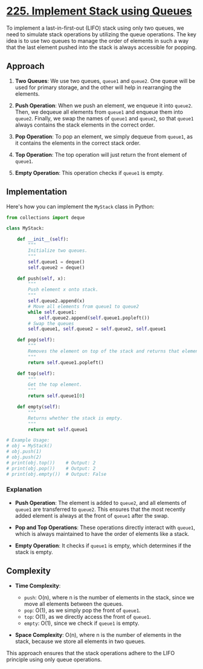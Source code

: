 # [225. Implement Stack using Queues](https://leetcode.com/problems/implement-stack-using-queues/description/)

To implement a last-in-first-out (LIFO) stack using only two queues, we need to simulate stack operations by utilizing the queue operations. The key idea is to use two queues to manage the order of elements in such a way that the last element pushed into the stack is always accessible for popping.

## Approach

1. **Two Queues**: We use two queues, `queue1` and `queue2`. One queue will be used for primary storage, and the other will help in rearranging the elements.

2. **Push Operation**: When we push an element, we enqueue it into `queue2`. Then, we dequeue all elements from `queue1` and enqueue them into `queue2`. Finally, we swap the names of `queue1` and `queue2`, so that `queue1` always contains the stack elements in the correct order.

3. **Pop Operation**: To pop an element, we simply dequeue from `queue1`, as it contains the elements in the correct stack order.

4. **Top Operation**: The top operation will just return the front element of `queue1`.

5. **Empty Operation**: This operation checks if `queue1` is empty.

## Implementation

Here's how you can implement the `MyStack` class in Python:

```python
from collections import deque

class MyStack:

    def __init__(self):
        """
        Initialize two queues.
        """
        self.queue1 = deque()
        self.queue2 = deque()

    def push(self, x):
        """
        Push element x onto stack.
        """
        self.queue2.append(x)
        # Move all elements from queue1 to queue2
        while self.queue1:
            self.queue2.append(self.queue1.popleft())
        # Swap the queues
        self.queue1, self.queue2 = self.queue2, self.queue1

    def pop(self):
        """
        Removes the element on top of the stack and returns that element.
        """
        return self.queue1.popleft()

    def top(self):
        """
        Get the top element.
        """
        return self.queue1[0]

    def empty(self):
        """
        Returns whether the stack is empty.
        """
        return not self.queue1

# Example Usage:
# obj = MyStack()
# obj.push(1)
# obj.push(2)
# print(obj.top())    # Output: 2
# print(obj.pop())    # Output: 2
# print(obj.empty())  # Output: False
```

### Explanation

- **Push Operation**: The element is added to `queue2`, and all elements of `queue1` are transferred to `queue2`. This ensures that the most recently added element is always at the front of `queue1` after the swap.

- **Pop and Top Operations**: These operations directly interact with `queue1`, which is always maintained to have the order of elements like a stack.

- **Empty Operation**: It checks if `queue1` is empty, which determines if the stack is empty.

## Complexity

- **Time Complexity**:
  - `push`: O(n), where n is the number of elements in the stack, since we move all elements between the queues.
  - `pop`: O(1), as we simply pop the front of `queue1`.
  - `top`: O(1), as we directly access the front of `queue1`.
  - `empty`: O(1), since we check if `queue1` is empty.

- **Space Complexity**: O(n), where n is the number of elements in the stack, because we store all elements in two queues.

This approach ensures that the stack operations adhere to the LIFO principle using only queue operations.
